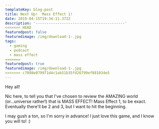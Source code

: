 ```yaml
---
templateKey: blog-post
title: Next Up!  Mass Effect 1!
date: 2019-04-15T19:34:11.372Z
description: '-----------------------------------------'
<<<<<<< HEAD
featuredpost: false
featuredimage: /img/download-1-.jpg
tags:
  - gaming
  - podcast
  - mass effect
=======
featuredpost: true
featuredimage: /img/download-1-.jpg
>>>>>>> c7098e079971d4c1ab51b35fd26799ef881034e5
---
```

Hey all!  

Nic here, to tell you that I've chosen to review the AMAZING world (or...universe rather!) that is MASS EFFECT! Mass Effect 1, to be exact.  Eventually there'll be 2 and 3, but I want to hit the beginning. 

 I may gush a ton, so I'm sorry in advance!  I just love this game, and I know you will to! :)
